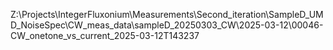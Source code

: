 Z:\Projects\IntegerFluxonium\Measurements\Second_iteration\SampleD_UMD_NoiseSpec\CW_meas_data\sampleD_20250303_CW\2025-03-12\00046-CW_onetone_vs_current_2025-03-12T143237